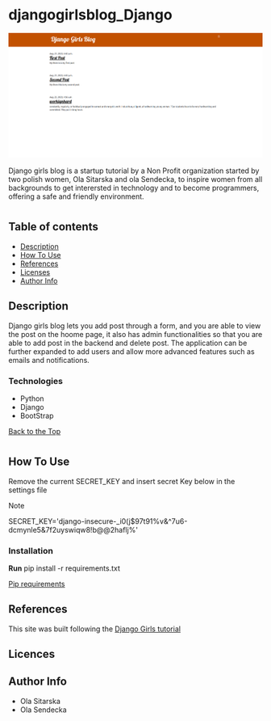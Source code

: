 # djangogirlsblog_Django
![alt text](Django_Girls.png)

Django girls blog is a startup tutorial by a Non Profit organization started by two polish women, Ola Sitarska and ola Sendecka, to inspire women from all backgrounds to get interersted in technology and to become programmers, offering 
a safe and friendly environment.

#
## Table of contents
- [Description](#description)
- [How To Use](#how%20To%20Use)
- [References](#references)
- [Licenses](#licences)
- [Author Info](#author%20Info)

## Description
Django girls blog lets you add post through a form, and you are able to view the post on the hoome page, it also has admin functionalities so that you are able to add post in the backend and delete post.
The application can be further expanded to add users and allow more advanced features such as emails and notifications.

### Technologies
+ Python
+ Django
+ BootStrap

[Back to the Top](#djangogirlsblog_Django)

#

## How To Use
Remove the current SECRET_KEY and insert secret Key below in the settings file 
> [!NOTE]
> SECRET_KEY='django-insecure-_i0(j$97t91%v&^7u6-dcmynle5&7f2uyswiqw8!b@@2haflj%'
>
### Installation
**Run** pip install -r requirements.txt 

[Pip requirements](/requirements.txt)



## References

This site was built following the [Django Girls tutorial](https://tutorial.djangogirls.org/en/)

## Licences

## Author Info
+ Ola Sitarska
+ Ola Sendecka















